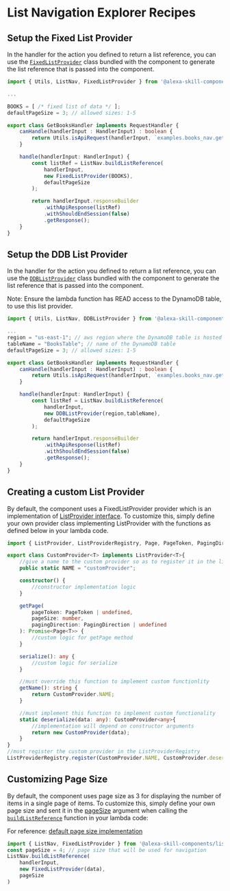 # List Navigation Explorer Recipes

## Setup the Fixed List Provider
In the handler for the action you defined to return a list reference, you can use the [`FixedListProvider`](./REFERENCE.md#class-fixedlistprovider) class bundled with the component to generate the list reference that is passed into the component.

```typescript
import { Utils, ListNav, FixedListProvider } from '@alexa-skill-components/list-navigation';

...

BOOKS = [ /* fixed list of data */ ];
defaultPageSize = 3; // allowed sizes: 1-5

export class GetBooksHandler implements RequestHandler {
    canHandle(handlerInput : HandlerInput) : boolean {
        return Utils.isApiRequest(handlerInput, `examples.books_nav.getBooks`);
	}

    handle(handlerInput: HandlerInput) {
        const listRef = ListNav.buildListReference(
            handlerInput,
            new FixedListProvider(BOOKS),
            defaultPageSize
        );

        return handlerInput.responseBuilder
            .withApiResponse(listRef)
            .withShouldEndSession(false)
            .getResponse();
    }
}
```

## Setup the DDB List Provider
In the handler for the action you defined to return a list reference, you can use the [`DDBListProvider`](./REFERENCE.md#class-ddblistprovider) class bundled with the component to generate the list reference that is passed into the component.

Note: Ensure the lambda function has READ access to the DynamoDB table, to use this list provider.

```typescript
import { Utils, ListNav, DDBListProvider } from '@alexa-skill-components/list-navigation';

...
region = "us-east-1"; // aws region where the DynamoDB table is hosted
tableName = "BooksTable"; // name of the DynamoDB table
defaultPageSize = 3; // allowed sizes: 1-5

export class GetBooksHandler implements RequestHandler {
    canHandle(handlerInput : HandlerInput) : boolean {
        return Utils.isApiRequest(handlerInput, `examples.books_nav.getBooks`);
	}

    handle(handlerInput: HandlerInput) {
        const listRef = ListNav.buildListReference(
            handlerInput,
            new DDBListProvider(region,tableName),
            defaultPageSize
        );

        return handlerInput.responseBuilder
            .withApiResponse(listRef)
            .withShouldEndSession(false)
            .getResponse();
    }
}
```

## Creating a custom List Provider

By default, the component uses a FixedListProvider provider which is an implementation of [ListProvider interface](./REFERENCE.md#interface-listprovider). To customize this, simply define your own provider class implementing ListProvider with the functions as defined below in your lambda code.


```typescript
import { ListProvider, ListProviderRegistry, Page, PageToken, PagingDirection } from '../list-provider';

export class CustomProvider<T> implements ListProvider<T>{
    //give a name to the custom provider so as to register it in the list provider registry
    public static NAME = "customProvider";

    constructor() {
        //constructor implementation logic
    }

    getPage(
        pageToken: PageToken | undefined,
        pageSize: number,
        pagingDirection: PagingDirection | undefined
    ): Promise<Page<T>> {
        //custom logic for getPage method
    }

    serialize(): any {
        //custom logic for serialize
    }

    //must override this function to implement custom functionlity
    getName(): string {
        return CustomProvider.NAME;
    }

    //must implement this function to implement custom functionality
    static deserialize(data: any): CustomProvider<any>{
        //implementation will depend on constructor arguments
        return new CustomProvider(data);
    }
}
//must register the custom provider in the ListProviderRegistry
ListProviderRegistry.register(CustomProvider.NAME, CustomProvider.deserialize);
```

## Customizing Page Size

By default, the component uses page size as 3 for displaying the number of items in a single page of items. To 
customize this, simply define your own page size and sent it in the [pageSize](./REFERENCE.md#methods) argument when calling the [`buildListReference`](./REFERENCE.md#methods) function in your lambda code:

For reference: [default page size implementation](https://github.com/alexa/skill-components/blob/main/list-navigation/lambda/interface.ts#L60)

```typescript
import { ListNav, FixedListProvider } from '@alexa-skill-components/list-navigation';
const pageSize = 4; // page size that will be used for navigation
ListNav.buildListReference(
    handlerInput,
    new FixedListProvider(data),
    pageSize
)
```